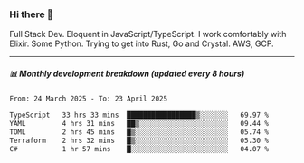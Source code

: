 ### Hi there 👋

Full Stack Dev. Eloquent in JavaScript/TypeScript. I work comfortably with Elixir. Some Python. Trying to get into Rust, Go and Crystal. AWS, GCP.

***

##### 📊 Monthly development breakdown (updated every 8 hours)

<!--START_SECTION:waka-->

```txt
From: 24 March 2025 - To: 23 April 2025

TypeScript   33 hrs 33 mins  █████████████████▒░░░░░░░   69.97 %
YAML         4 hrs 31 mins   ██▒░░░░░░░░░░░░░░░░░░░░░░   09.44 %
TOML         2 hrs 45 mins   █▒░░░░░░░░░░░░░░░░░░░░░░░   05.74 %
Terraform    2 hrs 32 mins   █▒░░░░░░░░░░░░░░░░░░░░░░░   05.30 %
C#           1 hr 57 mins    █░░░░░░░░░░░░░░░░░░░░░░░░   04.07 %
```

<!--END_SECTION:waka-->
